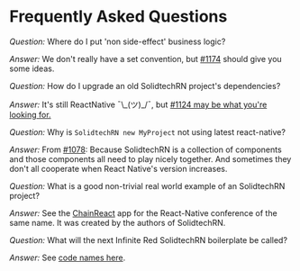 # Frequently Asked Questions

_Question:_ Where do I put 'non side-effect' business logic?

_Answer:_ We don't really have a set convention, but [#1174](https://github.com/solidtechvn/SolidtechRN/issues/1174) should give you some ideas.

_Question:_ How do I upgrade an old SolidtechRN project's dependencies?

_Answer:_ It's still ReactNative ¯\\\_(ツ)\_/¯, but [#1124 may be what you're looking for.](https://github.com/solidtechvn/SolidtechRN/issues/1124)

_Question:_ Why is `SolidtechRN new MyProject` not using latest react-native?

_Answer:_ From [#1078](https://github.com/solidtechvn/SolidtechRN/issues/1078): Because SolidtechRN is a collection of components and those components all need to play nicely together. And sometimes they don't all cooperate when React Native's version increases.

_Question:_ What is a good non-trivial real world example of an SolidtechRN project?

_Answer:_ See the [ChainReact](https://github.com/solidtechvn/ChainReactApp) app for the React-Native conference of the same name. It was created by the authors of SolidtechRN.

_Question:_ What will the next Infinite Red SolidtechRN boilerplate be called?

_Answer:_ See [code names here](./code-names.md).
